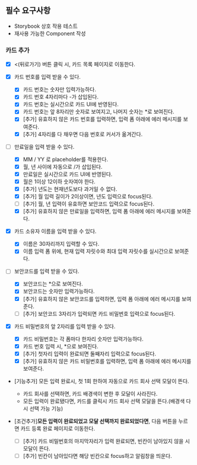 ## 필수 요구사항

- Storybook 상호 작용 테스트
- 재사용 가능한 Component 작성

### 카드 추가

- [x] <(뒤로가기) 버튼 클릭 시, 카드 목록 페이지로 이동한다.
- [x] 카드 번호를 입력 받을 수 있다.

  - [x] 카드 번호는 숫자만 입력가능하다.
  - [x] 카드 번호 4자리마다 -가 삽입된다.
  - [x] 카드 번호는 실시간으로 카드 UI에 반영된다.
  - [x] 카드 번호는 앞 8자리만 숫자로 보여지고, 나머지 숫자는 \*로 보여진다.
  - [x] [추가] 유효하지 않은 카드 번호를 입력하면, 입력 폼 아래에 에러 메시지를 보여준다.
  - [x] [추가] 4자리를 다 채우면 다음 번호로 커서가 옮겨간다.

- [ ] 만료일을 입력 받을 수 있다.

  - [x] MM / YY 로 placeholder를 적용한다.
  - [x] 월, 년 사이에 자동으로 /가 삽입된다.
  - [x] 만료일은 실시간으로 카드 UI에 반영된다.
  - [x] 월은 1이상 12이하 숫자여야 한다.
  - [x] [추가] 년도는 현재년도보다 과거일 수 없다.
  - [x] [추가] 월 입력 길이가 2이상이면, 년도 입력으로 focus된다.
  - [ ] [추가] 월, 년 입력이 유효하면 보안코드 입력으로 focus된다.
  - [x] [추가] 유효하지 않은 만료일을 입력하면, 입력 폼 아래에 에러 메시지를 보여준다.

- [x] 카드 소유자 이름을 입력 받을 수 있다.

  - [x] 이름은 30자리까지 입력할 수 있다.
  - [x] 이름 입력 폼 위에, 현재 입력 자릿수와 최대 입력 자릿수를 실시간으로 보여준다.

- [ ] 보안코드를 입력 받을 수 있다.

  - [x] 보안코드는 \*으로 보여진다.
  - [x] 보안코드는 숫자만 입력가능하다.
  - [x] [추가] 유효하지 않은 보안코드를 입력하면, 입력 폼 아래에 에러 메시지를 보여준다.
  - [ ] [추가] 보안코드 3자리가 입력되면 카드 비밀번호 입력으로 focus된다.

- [x] 카드 비밀번호의 앞 2자리를 입력 받을 수 있다.

  - [x] 카드 비밀번호는 각 폼마다 한자리 숫자만 입력가능하다.
  - [x] 카드 번호 입력 시, \*으로 보여진다.
  - [x] [추가] 첫자리 입력이 완료되면 둘째자리 입력으로 focus된다.
  - [x] [추가] 유효하지 않은 카드 비밀번호를 입력하면, 입력 폼 아래에 에러 메시지를 보여준다.

- [기능추가] 모든 입력 완료시, 첫 1회 한하여 자동으로 카드 회사 선택 모달이 뜬다.

  - 카드 회사를 선택하면, 카드 배경색이 변한 후 모달이 사라진다.
  - 모든 입력이 완료됐다면, 카드를 클릭시 카드 회사 선택 모달을 뜬다.(배경색 다시 선택 가능 기능)

- [조건추가]**모든 입력이 완료되었고 모달 선택까지 완료되었다면**, 다음 버튼을 누르면 카드 등록 완료 페이지로 이동한다.
  - [ ] [추가] 카드 비밀번호의 마지막자리가 입력 완료되면, 빈칸이 남아있지 않을 시 모달이 뜬다.
  - [ ] [추가] 빈칸이 남아있다면 해당 빈칸으로 focus하고 알림창을 띄운다.
